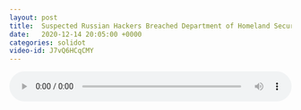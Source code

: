 ```yaml
---
layout: post
title:  Suspected Russian Hackers Breached Department of Homeland Security
date:   2020-12-14 20:05:00 +0000
categories: solidot
video-id: J7vQ6HCqCMY
---
```


<audio src="/assets/83e247237c53dba8283b9c69fb504d0e.mp3" style="width: 100%;" controls></audio>

